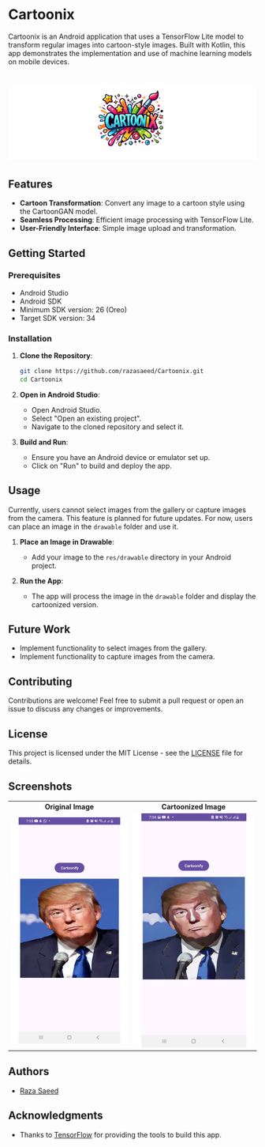 # Cartoonix

Cartoonix is an Android application that uses a TensorFlow Lite model to transform regular images into cartoon-style images. Built with Kotlin, this app demonstrates the implementation and use of machine learning models on mobile devices.

# ![Cartoonix Logo](logo.png)

## Features

- **Cartoon Transformation**: Convert any image to a cartoon style using the CartoonGAN model.
- **Seamless Processing**: Efficient image processing with TensorFlow Lite.
- **User-Friendly Interface**: Simple image upload and transformation.

## Getting Started

### Prerequisites

- Android Studio
- Android SDK
- Minimum SDK version: 26 (Oreo)
- Target SDK version: 34

### Installation

1. **Clone the Repository**:

    ```sh
    git clone https://github.com/razasaeed/Cartoonix.git
    cd Cartoonix
    ```

2. **Open in Android Studio**:

    - Open Android Studio.
    - Select "Open an existing project".
    - Navigate to the cloned repository and select it.

3. **Build and Run**:

    - Ensure you have an Android device or emulator set up.
    - Click on "Run" to build and deploy the app.

## Usage

Currently, users cannot select images from the gallery or capture images from the camera. This feature is planned for future updates. For now, users can place an image in the `drawable` folder and use it.

1. **Place an Image in Drawable**:

    - Add your image to the `res/drawable` directory in your Android project.

2. **Run the App**:

    - The app will process the image in the `drawable` folder and display the cartoonized version.

## Future Work

- Implement functionality to select images from the gallery.
- Implement functionality to capture images from the camera.

## Contributing

Contributions are welcome! Feel free to submit a pull request or open an issue to discuss any changes or improvements.

## License

This project is licensed under the MIT License - see the [LICENSE](LICENSE) file for details.

## Screenshots

<table>
  <tr>
    <td align="center"><b>Original Image</b></td>
    <td align="center"><b>Cartoonized Image</b></td>
  </tr>
  <tr>
    <td align="center"><img src="original_image.png" alt="Original Image" width="300"/></td>
    <td align="center"><img src="cartoonized_image.png" alt="Cartoonized Image" width="300"/></td>
  </tr>
</table>

## Authors

- [Raza Saeed](https://github.com/razasaeed)

## Acknowledgments

- Thanks to [TensorFlow](https://www.tensorflow.org/lite) for providing the tools to build this app.
